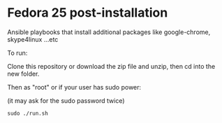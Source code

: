 # Fedora 25 post-installation

Ansible playbooks that install additional packages like google-chrome, skype4linux ...etc

To run:

Clone this repository or download the zip file and unzip, then cd into the new folder.

Then as "root" or if your user has sudo power:

(it may ask for the sudo password twice)

`sudo ./run.sh`

